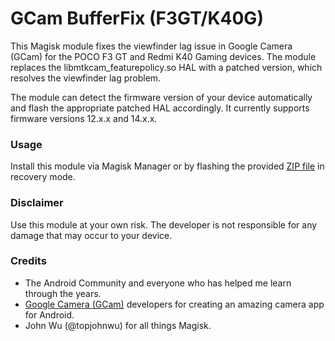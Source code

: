 # GCam BufferFix (F3GT/K40G)
This Magisk module fixes the viewfinder lag issue in Google Camera (GCam) for the POCO F3 GT and Redmi K40 Gaming devices. The module replaces the libmtkcam_featurepolicy.so HAL with a patched version, which resolves the viewfinder lag problem.

The module can detect the firmware version of your device automatically and flash the appropriate patched HAL accordingly. It currently supports firmware versions 12.x.x and 14.x.x.

### Usage
Install this module via Magisk Manager or by flashing the provided [ZIP file](https://github.com/khanra17/GCam-BufferFix-F3GT_K40G/releases) in recovery mode.

### Disclaimer
Use this module at your own risk. The developer is not responsible for any damage that may occur to your device.

### Credits
- The Android Community and everyone who has helped me learn through the years.
- [Google Camera (GCam)](https://www.celsoazevedo.com/files/android/google-camera/) developers for creating an amazing camera app for Android.
- John Wu (@topjohnwu) for all things Magisk.